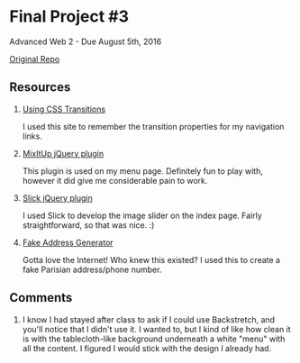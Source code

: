 # Final Project #3

Advanced Web 2 - Due August 5th, 2016

[Original Repo](https://github.com/richardkalehoff/UF-starter-project)

## Resources

1. [Using CSS Transitions](https://developer.mozilla.org/en-US/docs/Web/CSS/CSS_Transitions/Using_CSS_transitions)

    I used this site to remember the transition properties for my navigation links.

2. [MixItUp jQuery plugin](https://mixitup.kunkalabs.com/)

    This plugin is used on my menu page. Definitely fun to play with, however it did give me considerable pain to work.

3. [Slick jQuery plugin](http://kenwheeler.github.io/slick/)

    I used Slick to develop the image slider on the index page. Fairly straightforward, so that was nice. :)

4. [Fake Address Generator](http://www.fakeaddressgenerator.com/World_Address/get_fr_address)

    Gotta love the Internet! Who knew this existed? I used this to create a fake Parisian address/phone number.

## Comments

1. I know I had stayed after class to ask if I could use Backstretch, and you'll notice that I didn't use it. I wanted to, but I kind of like how clean it is with the tablecloth-like background underneath a white "menu" with all the content. I figured I would stick with the design I already had.
